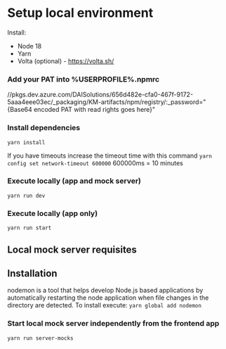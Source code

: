 # Setup local environment

Install:

- Node 18
- Yarn
- Volta (optional) - https://volta.sh/

### Add your PAT into %USERPROFILE%.npmrc
//pkgs.dev.azure.com/DAISolutions/656d482e-cfa0-467f-9172-5aaa4eee03ec/_packaging/KM-artifacts/npm/registry/:_password="{Base64 encoded PAT with read rights goes here}"

### Install dependencies
``yarn install`` 

If you have timeouts increase the timeout time with this command 
``yarn config set network-timeout 600000``
600000ms = 10 minutes

### Execute locally (app and mock server)
``yarn run dev`` 

### Execute locally (app only)
``yarn run start`` 


## Local mock server requisites

## Installation

nodemon is a tool that helps develop Node.js based applications by automatically restarting the node application when file changes in the directory are detected.
To install execute:
``yarn global add nodemon``

### Start local mock server independently from the frontend app
``yarn run server-mocks`` 
